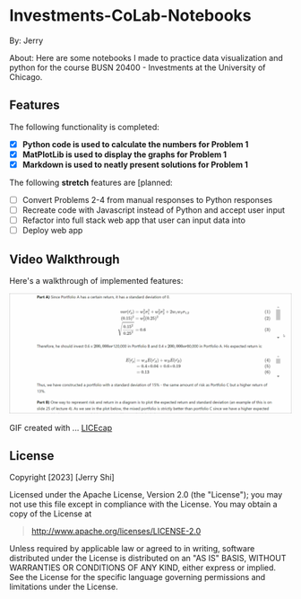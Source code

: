 # Investments-CoLab-Notebooks

By: Jerry

About: Here are some notebooks I made to practice data visualization and python for the course BUSN 20400 - Investments at the University of Chicago. 

## Features

The following functionality is completed:

<!-- 👉🏿👉🏿👉🏿 Make sure to check off completed functionality below -->
- [X] **Python code is used to calculate the numbers for Problem 1**
- [X] **MatPlotLib is used to display the graphs for Problem 1**
- [X] **Markdown is used to neatly present solutions for Problem 1**

The following **stretch** features are [planned:

- [ ] Convert Problems 2-4 from manual responses to Python responses
- [ ] Recreate code with Javascript instead of Python and accept user input
- [ ] Refactor into full stack web app that user can input data into
- [ ] Deploy web app

## Video Walkthrough

Here's a walkthrough of implemented  features:

<img src='walkthrough - investments notebook.gif' title='Video Walkthrough' width='' alt='Video Walkthrough' />

GIF created with ...  [LICEcap](https://www.cockos.com/licecap/)

## License

Copyright [2023] [Jerry Shi]

Licensed under the Apache License, Version 2.0 (the "License"); you may not use this file except in compliance with the License. You may obtain a copy of the License at

> http://www.apache.org/licenses/LICENSE-2.0

Unless required by applicable law or agreed to in writing, software distributed under the License is distributed on an "AS IS" BASIS, WITHOUT WARRANTIES OR CONDITIONS OF ANY KIND, either express or implied. See the License for the specific language governing permissions and limitations under the License.

